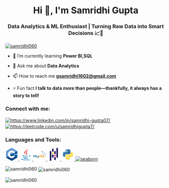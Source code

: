 <h1 align="center">Hi 👋, I'm Samridhi Gupta</h1>
<h3 align="center">Data Analytics & ML Enthusiast | Turning Raw Data into Smart Decisions 📈🤖</h3>

<p align="left"> <a href="https://github.com/ryo-ma/github-profile-trophy"><img src="https://github-profile-trophy.vercel.app/?username=samridhi060" alt="samridhi060" /></a> </p>

- 🔭 I’m currently learning **Power BI,SQL**

- 💬 Ask me about **Data Analytics**

- 📫 How to reach me **gsamridhi1602@gmail.com**

- ⚡ Fun fact **I talk to data more than people—thankfully, it always has a story to tell!**

<h3 align="left">Connect with me:</h3>
<p align="left">
<a href="https://linkedin.com/in/https://www.linkedin.com/in/samridhi-gupta07/" target="blank"><img align="center" src="https://raw.githubusercontent.com/rahuldkjain/github-profile-readme-generator/master/src/images/icons/Social/linked-in-alt.svg" alt="https://www.linkedin.com/in/samridhi-gupta07/" height="30" width="40" /></a>
<a href="https://www.leetcode.com/https://leetcode.com/u/samridhigupta7/" target="blank"><img align="center" src="https://raw.githubusercontent.com/rahuldkjain/github-profile-readme-generator/master/src/images/icons/Social/leet-code.svg" alt="https://leetcode.com/u/samridhigupta7/" height="30" width="40" /></a>
</p>

<h3 align="left">Languages and Tools:</h3>
<p align="left"> <a href="https://www.w3schools.com/cpp/" target="_blank" rel="noreferrer"> <img src="https://raw.githubusercontent.com/devicons/devicon/master/icons/cplusplus/cplusplus-original.svg" alt="cplusplus" width="40" height="40"/> </a> <a href="https://www.java.com" target="_blank" rel="noreferrer"> <img src="https://raw.githubusercontent.com/devicons/devicon/master/icons/java/java-original.svg" alt="java" width="40" height="40"/> </a> <a href="https://www.mysql.com/" target="_blank" rel="noreferrer"> <img src="https://raw.githubusercontent.com/devicons/devicon/master/icons/mysql/mysql-original-wordmark.svg" alt="mysql" width="40" height="40"/> </a> <a href="https://pandas.pydata.org/" target="_blank" rel="noreferrer"> <img src="https://raw.githubusercontent.com/devicons/devicon/2ae2a900d2f041da66e950e4d48052658d850630/icons/pandas/pandas-original.svg" alt="pandas" width="40" height="40"/> </a> <a href="https://www.python.org" target="_blank" rel="noreferrer"> <img src="https://raw.githubusercontent.com/devicons/devicon/master/icons/python/python-original.svg" alt="python" width="40" height="40"/> </a> <a href="https://seaborn.pydata.org/" target="_blank" rel="noreferrer"> <img src="https://seaborn.pydata.org/_images/logo-mark-lightbg.svg" alt="seaborn" width="40" height="40"/> </a> </p>

<p><img align="left" src="https://github-readme-stats.vercel.app/api/top-langs?username=samridhi060&show_icons=true&locale=en&layout=compact" alt="samridhi060" /></p>

<p>&nbsp;<img align="center" src="https://github-readme-stats.vercel.app/api?username=samridhi060&show_icons=true&locale=en" alt="samridhi060" /></p>

<p><img align="center" src="https://github-readme-streak-stats.herokuapp.com/?user=samridhi060&" alt="samridhi060" /></p>
